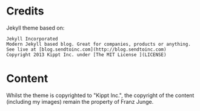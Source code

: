 
# Credits
Jekyll theme based on:

	Jekyll Incorporated
	Modern Jekyll based blog. Great for companies, products or anything. See live at [blog.sendtoinc.com](http://blog.sendtoinc.com)
	Copyright 2013 Kippt Inc. under [The MIT License ](LICENSE)

# Content
Whilst the theme is copyrighted to "Kippt Inc.", the copyright of the content (including my images) remain the property of Franz Junge.
